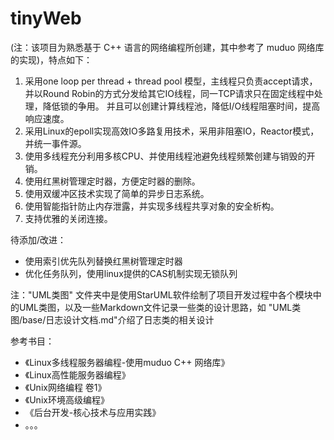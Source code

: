 # tinyWeb
(注：该项目为熟悉基于 C++ 语言的网络编程所创建，其中参考了 muduo 网络库的实现)，特点如下：
1. 采用one loop per thread + thread pool 模型，主线程只负责accept请求，并以Round Robin的方式分发给其它IO线程，同一TCP请求只在固定线程中处理，降低锁的争用。
  并且可以创建计算线程池，降低I/O线程阻塞时间，提高响应速度。
2. 采用Linux的epoll实现高效IO多路复用技术，采用非阻塞IO，Reactor模式，并统一事件源。
3. 使用多线程充分利用多核CPU、并使用线程池避免线程频繁创建与销毁的开销。
4. 使用红黑树管理定时器，方便定时器的删除。
5. 使用双缓冲区技术实现了简单的异步日志系统。
6. 使用智能指针防止内存泄露，并实现多线程共享对象的安全析构。
7. 支持优雅的关闭连接。

待添加/改进：
- 使用索引优先队列替换红黑树管理定时器
- 优化任务队列，使用linux提供的CAS机制实现无锁队列

注："UML类图" 文件夹中是使用StarUML软件绘制了项目开发过程中各个模块中的UML类图，以及一些Markdown文件记录一些类的设计思路，如 "UML类图/base/日志设计文档.md"介绍了日志类的相关设计

参考书目：
- 《Linux多线程服务器编程-使用muduo C++ 网络库》
- 《Linux高性能服务器编程》
- 《Unix网络编程 卷1》
- 《Unix环境高级编程》
- 《后台开发-核心技术与应用实践》
- 。。。
